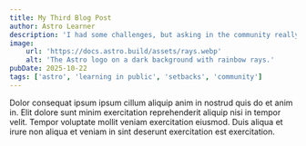```yaml
---
title: My Third Blog Post
author: Astro Learner
description: 'I had some challenges, but asking in the community really helped!'
image:
    url: 'https://docs.astro.build/assets/rays.webp'
    alt: 'The Astro logo on a dark background with rainbow rays.'
pubDate: 2025-10-22
tags: ['astro', 'learning in public', 'setbacks', 'community']
---
```


Dolor consequat ipsum ipsum cillum aliquip anim in nostrud quis do et anim in. Elit dolore sunt minim exercitation reprehenderit aliquip nisi in tempor velit. Tempor voluptate mollit veniam exercitation eiusmod. Duis aliqua et irure non aliqua et veniam in sint deserunt exercitation est exercitation.
